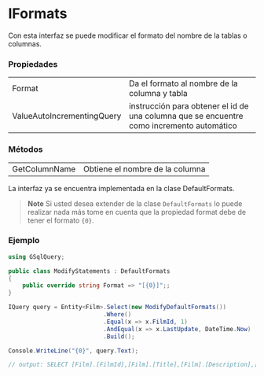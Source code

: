 # IFormats

Con esta interfaz se puede modificar el formato del nombre de la tablas o columnas.

### Propiedades

|                               |                                                                                            |
|-------------------------------|--------------------------------------------------------------------------------------------|
| Format                        | Da el formato al nombre de la columna y tabla                                              |
| ValueAutoIncrementingQuery    | instrucción para obtener el id de una columna que se encuentre como incremento automático  |


### Métodos 

|                       |                                 |
|-----------------------|---------------------------------|
| GetColumnName         | Obtiene el nombre de la columna |

La interfaz ya se encuentra implementada en la clase DefaultFormats.

> **Note**
> Si usted desea extender de la clase `DefaultFormats` lo puede realizar nada más tome en cuenta que la propiedad format debe de tener el formato `{0}`.

### Ejemplo

```csharp
using GSqlQuery;

public class ModifyStatements : DefaultFormats
{
    public override string Format => "[{0}]";;
}

IQuery query = Entity<Film>.Select(new ModifyDefaultFormats())
                           .Where()
                           .Equal(x => x.FilmId, 1)
                           .AndEqual(x => x.LastUpdate, DateTime.Now)
                           .Build();

Console.WriteLine("{0}", query.Text);

// output: SELECT [Film].[FilmId],[Film].[Title],[Film].[Description],[Film].[ReleaseYear],[Film].[LanguageId],[Film].[OriginalLanguageId],[Film].[RentalDuration],[Film].[RentalRate],[Film].[Length],[Film].[ReplacementCost],[Film].[Rating],[Film].[SpecialFeatures],[Film].[LastUpdate] FROM [Film] WHERE [Film].[FilmId] = @PE0 AND [Film].[LastUpdate] = @PE1;
```